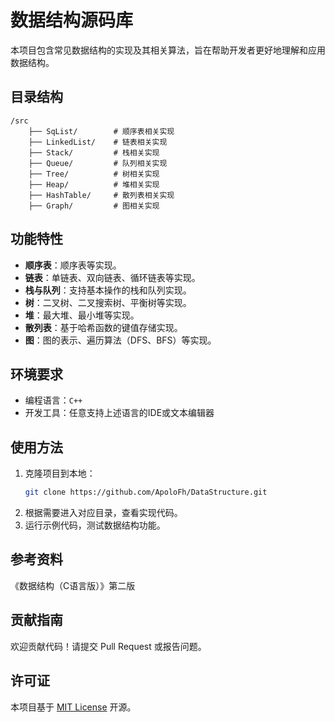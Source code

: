 # 数据结构源码库

本项目包含常见数据结构的实现及其相关算法，旨在帮助开发者更好地理解和应用数据结构。

## 目录结构

```
/src
    ├── SqList/        # 顺序表相关实现
    ├── LinkedList/    # 链表相关实现
    ├── Stack/         # 栈相关实现
    ├── Queue/         # 队列相关实现
    ├── Tree/          # 树相关实现
    ├── Heap/          # 堆相关实现
    ├── HashTable/     # 散列表相关实现
    ├── Graph/         # 图相关实现
```

## 功能特性

- **顺序表**：顺序表等实现。
- **链表**：单链表、双向链表、循环链表等实现。
- **栈与队列**：支持基本操作的栈和队列实现。
- **树**：二叉树、二叉搜索树、平衡树等实现。
- **堆**：最大堆、最小堆等实现。
- **散列表**：基于哈希函数的键值存储实现。
- **图**：图的表示、遍历算法（DFS、BFS）等实现。

## 环境要求

- 编程语言：`C++` 
- 开发工具：任意支持上述语言的IDE或文本编辑器

## 使用方法

1. 克隆项目到本地：
     ```bash
     git clone https://github.com/ApoloFh/DataStructure.git
     ```
2. 根据需要进入对应目录，查看实现代码。
3. 运行示例代码，测试数据结构功能。

## 参考资料
《数据结构（C语言版）》第二版

## 贡献指南

欢迎贡献代码！请提交 Pull Request 或报告问题。

## 许可证

本项目基于 [MIT License](LICENSE) 开源。